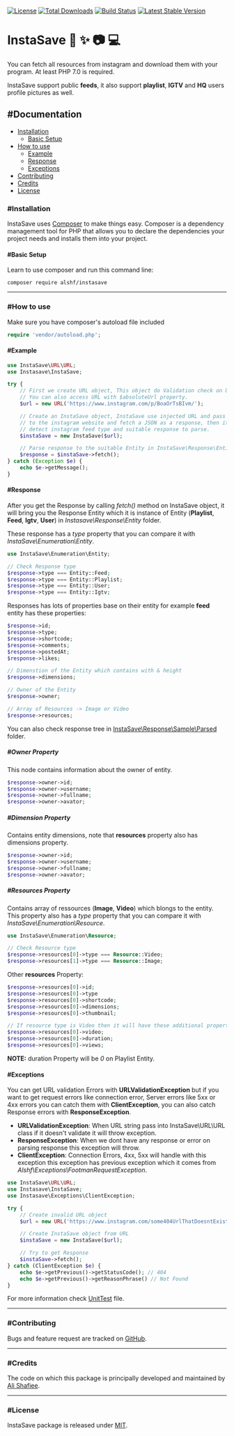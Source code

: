 [![License](https://poser.pugx.org/alshf/Instasave/license)](https://packagist.org/packages/alshf/Instasave)
[![Total Downloads](https://poser.pugx.org/alshf/Instasave/downloads)](https://packagist.org/packages/alshf/Instasave)
[![Build Status](https://travis-ci.org/alshf89/InstaSave.svg?branch=master)](https://travis-ci.org/alshf89/InstaSave)
[![Latest Stable Version](https://poser.pugx.org/alshf/Instasave/version)](https://packagist.org/packages/alshf/Instasave)

# InstaSave :metal: :sparkles: :camera: :computer:

You can fetch all resources from instagram and download them with your program. At least PHP 7.0 is required.

InstaSave support public **feeds**, it also support **playlist**, **IGTV** and **HQ** users profile pictures as well.

## #Documentation

 - [Installation](#installation)
    - [Basic Setup](#basic-setup)
 - [How to use](#how-to-use)
    - [Example](#example)
 	- [Response](#response)
 	- [Exceptions](#exceptions)
 - [Contributing](#contributing)
 - [Credits](#credits)
 - [License](#license)

### #Installation

InstaSave uses [Composer](http://getcomposer.org/doc/00-intro.md#installation-nix) to make things easy.
Composer is a dependency management tool for PHP that allows you to declare the dependencies your project needs and installs them into your project.

#### #Basic Setup

Learn to use composer and run this command line:

    composer require alshf/instasave

___

### #How to use

Make sure you have composer's autoload file included

```PHP
require 'vendor/autoload.php';
```

#### #Example

```PHP
use InstaSave\URL\URL;
use Instasave\InstaSave;

try {
    // First we create URL object, This object do Validation check on URL.
    // You can also access URL with $absoluteUrl property.
    $url = new URL('https://www.instagram.com/p/BoaOrTsBIvm/');

    // Create an InstaSave object, InstaSave use injected URL and pass it to the Client and send GET request
    // to the instagram website and fetch a JSON as a response, then it will pass it to the EntityCollector to 
    // detect instagram feed type and suitable response to parse.
    $instaSave = new InstaSave($url);

    // Parse response to the suitable Entity in InstaSave\Response\Entity.
    $response = $instaSave->fetch();
} catch (Exception $e) {
    echo $e->getMessage();
}
```

#### #Response

After you get the Response by calling _fetch()_ method on InstaSave object, it will bring you the Response Entity which it is instance of Entity (**Playlist**, **Feed**, **Igtv**, **User**) in _Instasave\\Response\\Entity_ folder.

These response has a _type_ property that you can compare it with _InstaSave\\Enumeration\\Entity_.

```PHP
use InstaSave\Enumeration\Entity;

// Check Response type
$response->type === Entity::Feed;
$response->type === Entity::Playlist;
$response->type === Entity::User;
$response->type === Entity::Igtv;
```

Responses has lots of properties base on their entity for example **feed** entity has these properties:

```PHP
$response->id;
$response->type;
$response->shortcode;
$response->comments;
$response->postedAt;
$response->likes;

// Dimenstion of the Entity which contains with & height
$response->dimensions;

// Owner of the Entity
$response->owner;

// Array of Resources -> Image or Video
$response->resources;
```

You can also check response tree in [InstaSave\Response\Sample\Parsed](https://github.com/alshf89/InstaSave/tree/master/engine/Response/Sample/Parsed) folder.

##### #Owner Property

This node contains information about the owner of entity.

```PHP
$response->owner->id;
$response->owner->username;
$response->owner->fullname;
$response->owner->avator;
```

##### #Dimension Property

Contains entity dimensions, note that **resources** property also has dimensions property.

```PHP
$response->owner->id;
$response->owner->username;
$response->owner->fullname;
$response->owner->avator;
```

##### #Resources Property

Contains array of ressources (**Image**, **Video**) which blongs to the entity.
This property also has a _type_ property that you can compare it with _InstaSave\\Enumeration\\Resource_.

```PHP
use InstaSave\Enumeration\Resource;

// Check Resource type
$response->resources[0]->type === Resource::Video;
$response->resources[1]->type === Resource::Image;
```

Other __resources__ Property:

```PHP
$response->resources[0]->id;
$response->resources[0]->type
$response->resources[0]->shortcode;
$response->resources[0]->dimensions;
$response->resources[0]->thumbnail;

// If resource type is Video then it will have these additional property
$response->resources[0]->video;
$response->resources[0]->duration;
$response->resources[0]->views;
```
**NOTE:** duration Property will be _0_ on Playlist Entity.

#### #Exceptions

You can get URL validation Errors with **URLValidationException** but if you want to get request errors like connection error, Server errors like 5xx or 4xx errors you can catch them with **ClientException**, you can also catch Response errors with **ResponseException**.

- **URLValidationException**: When URL string pass into InstaSave\\URL\\URL class if it doesn't validate it will throw exception.
- **ResponseException**: When we dont have any response or error on parsing response this exception will throw.
- **ClientException**: Connection Errors, 4xx, 5xx will handle with this exception this exception has previous exception which it comes from _Alshf\\Exceptions\\FootmanRequestException_.

```PHP
use InstaSave\URL\URL;
use Instasave\InstaSave;
use Instasave\Exceptions\ClientException;

try {
    // Create invalid URL object
    $url = new URL('https://www.instagram.com/some404UrlThatDoesntExist/');

    // Create InstaSave object from URL
    $instaSave = new InstaSave($url);

    // Try to get Response
    $instaSave->fetch();
} catch (ClientException $e) {
    echo $e->getPrevious()->getStatusCode(); // 404
    echo $e->getPrevious()->getReasonPhrase() // Not Found
}
```
For more information check [UnitTest](https://github.com/alshf89/InstaSave/blob/master/tests/InstaSaveTest.php) file.

___

### #Contributing

Bugs and feature request are tracked on [GitHub](https://github.com/alshf89/Instasave/issues).

___

### #Credits

The code on which this package is principally developed and maintained by [Ali Shafiee](https://github.com/alshf89).

___

### #License

InstaSave package is released under [MIT](LICENSE.txt).